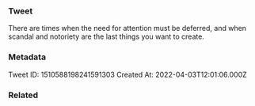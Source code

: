 ### Tweet
There are times when the need for attention must be deferred, and when scandal and notoriety are the last things you want to create.

### Metadata
Tweet ID: 1510588198241591303
Created At: 2022-04-03T12:01:06.000Z

### Related

